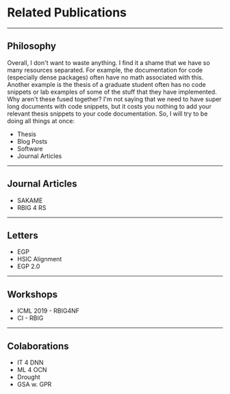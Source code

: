 # Related Publications

---

## Philosophy

Overall, I don't want to waste anything. I find it a shame that we have so many resources separated. For example, the documentation for code (especially dense packages) often have no math associated with this. Another example is the thesis of a graduate student often has no code snippets or lab examples of some of the stuff that they have implemented. Why aren't these fused together? I'm not saying that we need to have super long documents with code snippets, but it costs you nothing to add your relevant thesis snippets to your code documentation. So, I will try to be doing all things at once:

* Thesis
* Blog Posts
* Software
* Journal Articles


---
## Journal Articles

* SAKAME
* RBIG 4 RS


---
## Letters

* EGP
* HSIC Alignment
* EGP 2.0


---
## Workshops

* ICML 2019 - RBIG4NF
* CI - RBIG

---
## Colaborations

* IT 4 DNN
* ML 4 OCN
* Drought
* GSA w. GPR